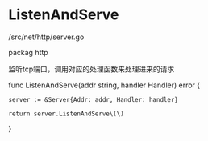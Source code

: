# ListenAndServe

/src/net/http/server.go

packag http

监听tcp端口，调用对应的处理函数来处理进来的请求

func ListenAndServe\(addr string, handler Handler\) error {

```
server := &Server{Addr: addr, Handler: handler}

return server.ListenAndServe\(\)
```

}

